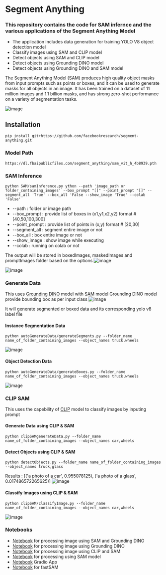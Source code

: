 # Segment Anything
### This repository contains the code for SAM infernce and the various applications of the Segment Anything Model
* The application includes data generation for training YOLO V8 object detection model
* Classify images using SAM and CLIP model
* Detect objects using SAM and CLIP model
* Detect objects using Grounding DINO model
* Detect objects using Grounding DINO and SAM model

The Segment Anything Model (SAM) produces high quality object masks from input prompts such as points or boxes, and it can be used to generate masks for all objects in an image. It has been trained on a dataset of 11 million images and 1.1 billion masks, and has strong zero-shot performance on a variety of segmentation tasks.

![image](https://github.com/akewarmayur/SegmentAnything/assets/31464781/757bbda2-9543-44b7-bf6a-15dfd164899b)

## Installation
```
pip install git+https://github.com/facebookresearch/segment-anything.git
```
### Model Path
```https://dl.fbaipublicfiles.com/segment_anything/sam_vit_h_4b8939.pth```

### SAM Inference
```
python SAM/samInference.py ython --path 'image_path or folder_containing_images' --box_prompt "[]" --point_prompt "[]" --segment_all 'True' --box_all 'False --show_image 'True' --colab 'False'
```
* --path : folder or image path
* --box_prompt : provide list of boxes in (x1,y1,x2,y2) format #[40,50,100,300]
* --point_prompt : provide list of points in (x,y) format # [20,30]
* --segment_all : segment entire image or not
* --box_all : box entire image or not
* --show_image : show image while executing
* --colab : running on colab or not
  
The output will be stored in boxedImages, maskedImages and promptImages folder based on the options
![image](https://github.com/akewarmayur/SegmentAnything/assets/31464781/2e4fdcfd-a7a7-4e35-9704-f605defa2c59)

![image](https://github.com/akewarmayur/SegmentAnything/assets/31464781/dd6d6f1b-b79f-45ff-834e-9ff85d403aa1)

### Generate Data
This uses [Grounding DINO](https://github.com/IDEA-Research/GroundingDINO) model with SAM model
Grounding DINO model provide bounding box as per input class
![image](https://github.com/akewarmayur/SegmentAnything/assets/31464781/c1a04d30-ef34-4d0a-8fc9-51a6b6fff56b)

It will generate segmented or boxed data and its corresponding yolo v8 label file

#### Instance Segmentation Data
```
python autoGenerateData/generateSegments.py --folder_name name_of_folder_containing_images --object_names truck,wheels
```
![image](https://github.com/akewarmayur/SegmentAnything/assets/31464781/44d410f2-2e5c-4b75-a213-3cd4370cb84a)

#### Object Detection Data
```
python autoGenerateData/generateBoxes.py --folder_name name_of_folder_containing_images --object_names truck,wheels
```
![image](https://github.com/akewarmayur/SegmentAnything/assets/31464781/f8fdea10-88c8-4f18-8b3a-8a3d44001266)

### CLIP SAM
This uses the capebility of [CLIP](https://github.com/openai/CLIP) model to classify images by inputing prompt

#### Generate Data using CLIP & SAM
```
python clipSAMgenerateData.py --folder_name name_of_folder_containing_images --object_names car,wheels
```

#### Detect Objects using CLIP & SAM
```
python detectObjects.py --folder_name name_of_folder_containing_images --object_names truck,glass
```
Results : [('a photo of a car', 0.955078125), ('a photo of a glass', 0.017486572265625)]
![image](https://github.com/akewarmayur/SegmentAnything/assets/31464781/90b61362-5a5b-4e13-b64c-ce1b046eb50a)

#### Classify Images using CLIP & SAM
```
python clipSAM/classifyImage.py --folder_name name_of_folder_containing_images --object_names car,wheels
```
![image](https://github.com/akewarmayur/SegmentAnything/assets/31464781/bb82ee70-f44b-459f-a890-49e2bdac29bc)

### Notebooks
* [Notebook](https://github.com/akewarmayur/SegmentAnything/blob/master/notebooks/GroundedSegmentAnything.ipynb) for processing image using SAM and Grounding DINO
* [Notebook](https://github.com/akewarmayur/SegmentAnything/blob/master/notebooks/GroundingDINO.ipynb) for processing image using Grounding DINO
* [Notebook](https://github.com/akewarmayur/SegmentAnything/blob/master/notebooks/SAMCLIP.ipynb) for processing image using CLIP and SAM
* [Notebook](https://github.com/akewarmayur/SegmentAnything/blob/master/notebooks/SAMProcess.ipynb) for processing using SAM model
* [Notebook](https://github.com/akewarmayur/SegmentAnything/blob/master/notebooks/SegmentAnythingGradioApp.ipynb) Gradio App
* [Notebook](https://github.com/akewarmayur/SegmentAnything/blob/master/notebooks/fastSAM.ipynb) for fastSAM








